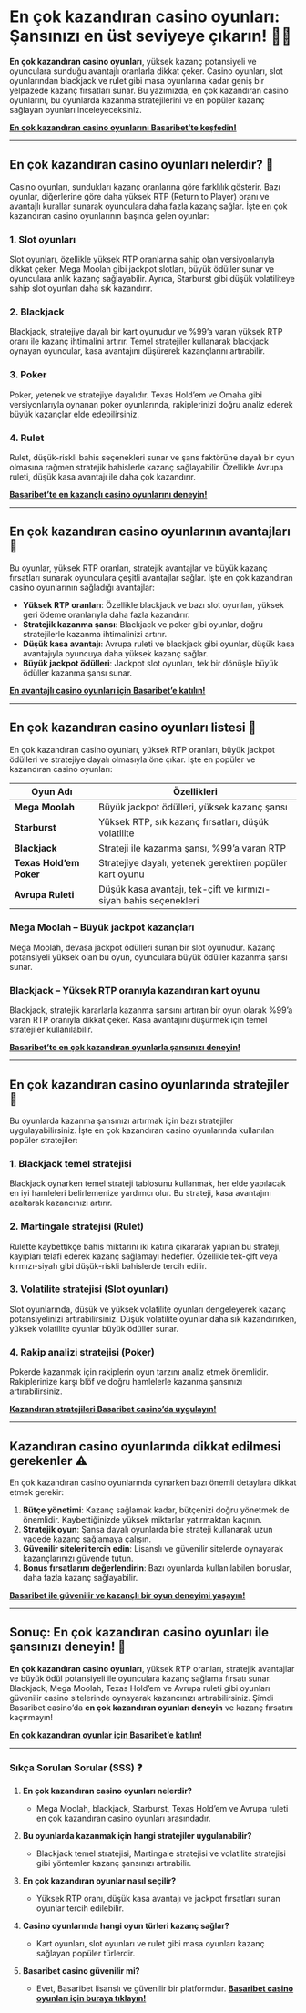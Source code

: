 # En çok kazandıran casino oyunları: Şansınızı en üst seviyeye çıkarın! 🎲💸

**En çok kazandıran casino oyunları**, yüksek kazanç potansiyeli ve oyunculara sunduğu avantajlı oranlarla dikkat çeker. Casino oyunları, slot oyunlarından blackjack ve rulet gibi masa oyunlarına kadar geniş bir yelpazede kazanç fırsatları sunar. Bu yazımızda, en çok kazandıran casino oyunlarını, bu oyunlarda kazanma stratejilerini ve en popüler kazanç sağlayan oyunları inceleyeceksiniz.

[**En çok kazandıran casino oyunlarını Basaribet’te keşfedin!**](https://casinotr.link/gWCRZ4)

---

## En çok kazandıran casino oyunları nelerdir? 🎯

Casino oyunları, sundukları kazanç oranlarına göre farklılık gösterir. Bazı oyunlar, diğerlerine göre daha yüksek RTP (Return to Player) oranı ve avantajlı kurallar sunarak oyunculara daha fazla kazanç sağlar. İşte en çok kazandıran casino oyunlarının başında gelen oyunlar:

### **1. Slot oyunları**
Slot oyunları, özellikle yüksek RTP oranlarına sahip olan versiyonlarıyla dikkat çeker. Mega Moolah gibi jackpot slotları, büyük ödüller sunar ve oyunculara anlık kazanç sağlayabilir. Ayrıca, Starburst gibi düşük volatiliteye sahip slot oyunları daha sık kazandırır.

### **2. Blackjack**
Blackjack, stratejiye dayalı bir kart oyunudur ve %99’a varan yüksek RTP oranı ile kazanç ihtimalini artırır. Temel stratejiler kullanarak blackjack oynayan oyuncular, kasa avantajını düşürerek kazançlarını artırabilir.

### **3. Poker**
Poker, yetenek ve stratejiye dayalıdır. Texas Hold’em ve Omaha gibi versiyonlarıyla oynanan poker oyunlarında, rakiplerinizi doğru analiz ederek büyük kazançlar elde edebilirsiniz.

### **4. Rulet**
Rulet, düşük-riskli bahis seçenekleri sunar ve şans faktörüne dayalı bir oyun olmasına rağmen stratejik bahislerle kazanç sağlayabilir. Özellikle Avrupa ruleti, düşük kasa avantajı ile daha çok kazandırır.

[**Basaribet’te en kazançlı casino oyunlarını deneyin!**](https://casinotr.link/gWCRZ4)

---

## En çok kazandıran casino oyunlarının avantajları 🌟

Bu oyunlar, yüksek RTP oranları, stratejik avantajlar ve büyük kazanç fırsatları sunarak oyunculara çeşitli avantajlar sağlar. İşte en çok kazandıran casino oyunlarının sağladığı avantajlar:

- **Yüksek RTP oranları**: Özellikle blackjack ve bazı slot oyunları, yüksek geri ödeme oranlarıyla daha fazla kazandırır.
- **Stratejik kazanma şansı**: Blackjack ve poker gibi oyunlar, doğru stratejilerle kazanma ihtimalinizi artırır.
- **Düşük kasa avantajı**: Avrupa ruleti ve blackjack gibi oyunlar, düşük kasa avantajıyla oyuncuya daha yüksek kazanç sağlar.
- **Büyük jackpot ödülleri**: Jackpot slot oyunları, tek bir dönüşle büyük ödüller kazanma şansı sunar.

[**En avantajlı casino oyunları için Basaribet’e katılın!**](https://casinotr.link/gWCRZ4)

---

## En çok kazandıran casino oyunları listesi 🎰

En çok kazandıran casino oyunları, yüksek RTP oranları, büyük jackpot ödülleri ve stratejiye dayalı olmasıyla öne çıkar. İşte en popüler ve kazandıran casino oyunları:

| **Oyun Adı**             | **Özellikleri**                                                        |
|--------------------------|------------------------------------------------------------------------|
| **Mega Moolah**          | Büyük jackpot ödülleri, yüksek kazanç şansı                             |
| **Starburst**            | Yüksek RTP, sık kazanç fırsatları, düşük volatilite                    |
| **Blackjack**            | Strateji ile kazanma şansı, %99’a varan RTP                            |
| **Texas Hold’em Poker**  | Stratejiye dayalı, yetenek gerektiren popüler kart oyunu               |
| **Avrupa Ruleti**        | Düşük kasa avantajı, tek-çift ve kırmızı-siyah bahis seçenekleri       |

### **Mega Moolah – Büyük jackpot kazançları**
Mega Moolah, devasa jackpot ödülleri sunan bir slot oyunudur. Kazanç potansiyeli yüksek olan bu oyun, oyunculara büyük ödüller kazanma şansı sunar.

### **Blackjack – Yüksek RTP oranıyla kazandıran kart oyunu**
Blackjack, stratejik kararlarla kazanma şansını artıran bir oyun olarak %99’a varan RTP oranıyla dikkat çeker. Kasa avantajını düşürmek için temel stratejiler kullanılabilir.

[**Basaribet’te en çok kazandıran oyunlarla şansınızı deneyin!**](https://casinotr.link/gWCRZ4)

---

## En çok kazandıran casino oyunlarında stratejiler 🧠

Bu oyunlarda kazanma şansınızı artırmak için bazı stratejiler uygulayabilirsiniz. İşte en çok kazandıran casino oyunlarında kullanılan popüler stratejiler:

### **1. Blackjack temel stratejisi**
Blackjack oynarken temel strateji tablosunu kullanmak, her elde yapılacak en iyi hamleleri belirlemenize yardımcı olur. Bu strateji, kasa avantajını azaltarak kazancınızı artırır.

### **2. Martingale stratejisi (Rulet)**
Rulette kaybettikçe bahis miktarını iki katına çıkararak yapılan bu strateji, kayıpları telafi ederek kazanç sağlamayı hedefler. Özellikle tek-çift veya kırmızı-siyah gibi düşük-riskli bahislerde tercih edilir.

### **3. Volatilite stratejisi (Slot oyunları)**
Slot oyunlarında, düşük ve yüksek volatilite oyunları dengeleyerek kazanç potansiyelinizi artırabilirsiniz. Düşük volatilite oyunlar daha sık kazandırırken, yüksek volatilite oyunlar büyük ödüller sunar.

### **4. Rakip analizi stratejisi (Poker)**
Pokerde kazanmak için rakiplerin oyun tarzını analiz etmek önemlidir. Rakiplerinize karşı blöf ve doğru hamlelerle kazanma şansınızı artırabilirsiniz.

[**Kazandıran stratejileri Basaribet casino’da uygulayın!**](https://casinotr.link/gWCRZ4)

---

## Kazandıran casino oyunlarında dikkat edilmesi gerekenler ⚠️

En çok kazandıran casino oyunlarında oynarken bazı önemli detaylara dikkat etmek gerekir:

1. **Bütçe yönetimi**: Kazanç sağlamak kadar, bütçenizi doğru yönetmek de önemlidir. Kaybettiğinizde yüksek miktarlar yatırmaktan kaçının.
2. **Stratejik oyun**: Şansa dayalı oyunlarda bile strateji kullanarak uzun vadede kazanç sağlamaya çalışın.
3. **Güvenilir siteleri tercih edin**: Lisanslı ve güvenilir sitelerde oynayarak kazançlarınızı güvende tutun.
4. **Bonus fırsatlarını değerlendirin**: Bazı oyunlarda kullanılabilen bonuslar, daha fazla kazanç sağlayabilir.

[**Basaribet ile güvenilir ve kazançlı bir oyun deneyimi yaşayın!**](https://casinotr.link/gWCRZ4)

---

## Sonuç: En çok kazandıran casino oyunları ile şansınızı deneyin! 💸

**En çok kazandıran casino oyunları**, yüksek RTP oranları, stratejik avantajlar ve büyük ödül potansiyeli ile oyunculara kazanç sağlama fırsatı sunar. Blackjack, Mega Moolah, Texas Hold’em ve Avrupa ruleti gibi oyunları güvenilir casino sitelerinde oynayarak kazancınızı artırabilirsiniz. Şimdi Basaribet casino’da **en çok kazandıran oyunları deneyin** ve kazanç fırsatını kaçırmayın!

[**En çok kazandıran oyunlar için Basaribet’e katılın!**](https://casinotr.link/gWCRZ4)

---

### Sıkça Sorulan Sorular (SSS) ❓

1. **En çok kazandıran casino oyunları nelerdir?**
   - Mega Moolah, blackjack, Starburst, Texas Hold’em ve Avrupa ruleti en çok kazandıran casino oyunları arasındadır.

2. **Bu oyunlarda kazanmak için hangi stratejiler uygulanabilir?**
   - Blackjack temel stratejisi, Martingale stratejisi ve volatilite stratejisi gibi yöntemler kazanç şansınızı artırabilir.

3. **En çok kazandıran oyunlar nasıl seçilir?**
   - Yüksek RTP oranı, düşük kasa avantajı ve jackpot fırsatları sunan oyunlar tercih edilebilir.

4. **Casino oyunlarında hangi oyun türleri kazanç sağlar?**
   - Kart oyunları, slot oyunları ve rulet gibi masa oyunları kazanç sağlayan popüler türlerdir.

5. **Basaribet casino güvenilir mi?**
   - Evet, Basaribet lisanslı ve güvenilir bir platformdur. [**Basaribet casino oyunları için buraya tıklayın!**](https://casinotr.link/gWCRZ4)
